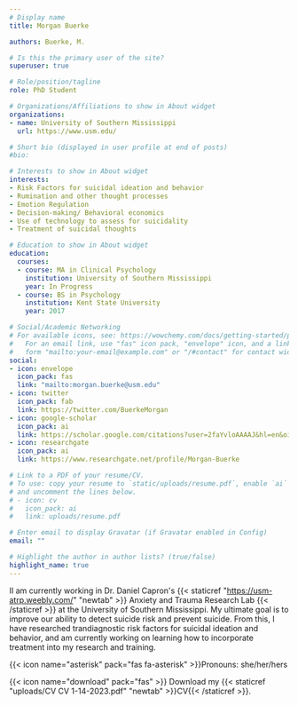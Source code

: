 ```yaml
---
# Display name
title: Morgan Buerke

authors: Buerke, M.

# Is this the primary user of the site?
superuser: true

# Role/position/tagline
role: PhD Student

# Organizations/Affiliations to show in About widget
organizations:
- name: University of Southern Mississippi
  url: https://www.usm.edu/

# Short bio (displayed in user profile at end of posts)
#bio:

# Interests to show in About widget
interests:
- Risk Factors for suicidal ideation and behavior
- Rumination and other thought processes
- Emotion Regulation
- Decision-making/ Behavioral economics
- Use of technology to assess for suicidality
- Treatment of suicidal thoughts

# Education to show in About widget
education:
  courses:
  - course: MA in Clinical Psychology
    institution: University of Southern Mississippi
    year: In Progress
  - course: BS in Psychology
    institution: Kent State University
    year: 2017

# Social/Academic Networking
# For available icons, see: https://wowchemy.com/docs/getting-started/page-builder/#icons
#   For an email link, use "fas" icon pack, "envelope" icon, and a link in the
#   form "mailto:your-email@example.com" or "/#contact" for contact widget.
social:
- icon: envelope
  icon_pack: fas
  link: "mailto:morgan.buerke@usm.edu"
- icon: twitter
  icon_pack: fab
  link: https://twitter.com/BuerkeMorgan
- icon: google-scholar
  icon_pack: ai
  link: https://scholar.google.com/citations?user=2faYvloAAAAJ&hl=en&oi=ao
- icon: researchgate
  icon_pack: ai
  link: https://www.researchgate.net/profile/Morgan-Buerke

# Link to a PDF of your resume/CV.
# To use: copy your resume to `static/uploads/resume.pdf`, enable `ai` icons in `params.toml`, 
# and uncomment the lines below.
# - icon: cv
#   icon_pack: ai
#   link: uploads/resume.pdf

# Enter email to display Gravatar (if Gravatar enabled in Config)
email: ""

# Highlight the author in author lists? (true/false)
highlight_name: true
---
```


 II am currently working in Dr. Daniel Capron's {{< staticref "https://usm-atrp.weebly.com/" "newtab" >}} Anxiety and Trauma Research Lab {{< /staticref >}} at the University of Southern Mississippi. My ultimate goal is to improve our ability to detect suicide risk and prevent suicide. From this, I have researched trandiagnostic risk factors for suicidal ideation and behavior, and am currently working on learning how to incorporate treatment into my research and training. 
 
 {{< icon name="asterisk" pack="fas fa-asterisk" >}}Pronouns: she/her/hers
 
 {{< icon name="download" pack="fas" >}} Download my {{< staticref "uploads/CV CV 1-14-2023.pdf" "newtab" >}}CV{{< /staticref >}}.
